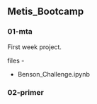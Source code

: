 ## Metis_Bootcamp

### 01-mta
First week project. 

files - 
* Benson_Challenge.ipynb

### 02-primer


